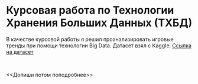 # Курсовая работа по Технологии Хранения Больших Данных (ТХБД)

В качестве курсовой работы я решил проанализировать игровые тренды при помощи технологии Big Data. Датасет взял с Kaggle: [Ссылка на датасет](https://www.kaggle.com/datasets/nikdavis/steam-store-games/data)

<br>

<<Допиши потом поподробнее>>